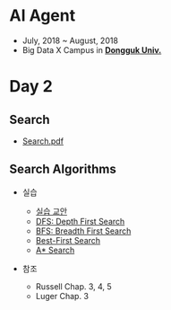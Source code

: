 # AI Agent

- July, 2018 ~ August, 2018
- Big Data X Campus in [**Dongguk Univ.**](http://www.dongguk.edu/mbs/kr/index.jsp)

# Day 2

## Search

- [Search.pdf](./Search.pdf)

## Search Algorithms

- 실습
	- [실습 교안](./Search_Practice.pdf)
	- [DFS: Depth First Search](./Search/DFS.md)
	- [BFS: Breadth First Search](./Search/BFS.md)
	- [Best-First Search](./Search/Best_First_Search.md)
	- [A* Search](./Search/A_Star_Search.md)

- 참조
	- Russell Chap. 3, 4, 5
	- Luger Chap. 3